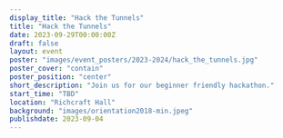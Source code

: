 ```yaml
---
display_title: "Hack the Tunnels"
title: "Hack the Tunnels"
date: 2023-09-29T00:00:00Z
draft: false
layout: event
poster: "images/event_posters/2023-2024/hack_the_tunnels.jpg"
poster_cover: "contain"
poster_position: "center"
short_description: "Join us for our beginner friendly hackathon."
start_time: "TBD"
location: "Richcraft Hall"
background: "images/orientation2018-min.jpeg"
publishdate: 2023-09-04
---
```

